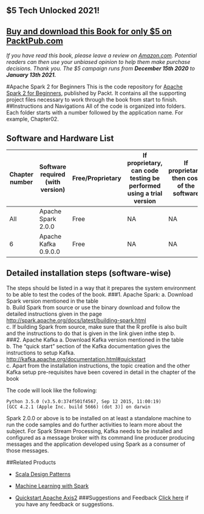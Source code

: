 ## $5 Tech Unlocked 2021!
[Buy and download this Book for only $5 on PacktPub.com](https://www.packtpub.com/product/apache-spark-2-for-beginners/9781785885006)
-----
*If you have read this book, please leave a review on [Amazon.com](https://www.amazon.com/gp/product/1785885006).     Potential readers can then use your unbiased opinion to help them make purchase decisions. Thank you. The $5 campaign         runs from __December 15th 2020__ to __January 13th 2021.__*

#Apache Spark 2 for Beginners
This is the code repository for [Apache Spark 2 for Beginners](https://www.packtpub.com/big-data-and-business-intelligence/apache-spark-2-beginners?utm_source=github&utm_medium=repository&utm_campaign=9781785885006), published by Packt. It contains all the supporting project files necessary to work through the book from start to finish.
##Instructions and Navigations
All of the code is organized into folders. Each folder starts with a number followed by the application name. For example, Chapter02.

## Software and Hardware List
| Chapter number | Software required (with version) | Free/Proprietary | If proprietary, can code testing be performed using a trial version | If proprietary, then cost of the software | Download links to the software | Hardware specifications | OS required |
| -------- | -------- | -------- | -------- | -------- | -------- | -------- | -------- |
| All | Apache Spark 2.0.0 | Free | NA | NA | http://spark.apache.org/downloads.html | X86 | UNIX or MacOSX |
| 6 | Apache Kafka 0.9.0.0 | Free | NA | NA | http://www.sublimetext.com/3 | X86 | UNIX or MacOSX |


## Detailed installation steps (software-wise)
The steps should be listed in a way that it prepares the system environment to be able to test the codes of the book.
###1. Apache Spark:
a. Download Spark version mentioned in the table<br>
b. Build Spark from source or use the binary download and follow the detailed instructions given in the page http://spark.apache.org/docs/latest/building-spark.html<br>
c. If building Spark from source, make sure that the R profile is also built and the instructions to do that is given in the link given inthe step b.<br>
###2. Apache Kafka
a. Download Kafka version mentioned in the table<br>
b. The “quick start” section of the Kafka documentation gives the instructions to setup Kafka.
http://kafka.apache.org/documentation.html#quickstart<br>
c. Apart from the installation instructions, the topic creation and the other Kafka setup pre-requisites have been covered in detail in the chapter of the book<br>


The code will look like the following:
```
Python 3.5.0 (v3.5.0:374f501f4567, Sep 12 2015, 11:00:19)
[GCC 4.2.1 (Apple Inc. build 5666) (dot 3)] on darwin
```

Spark 2.0.0 or above is to be installed on at least a standalone machine to run the code samples and do further activities to learn more about the subject. For Spark Stream Processing, Kafka needs to be installed and configured as a message broker with its command line producer producing messages and the application developed using Spark as a consumer of those messages.

##Related Products
* [Scala Design Patterns](https://www.packtpub.com/application-development/scala-design-patterns?utm_source=github&utm_medium=repository&utm_campaign=9781785882500)

* [Machine Learning with Spark](https://www.packtpub.com/big-data-and-business-intelligence/machine-learning-spark?utm_source=github&utm_medium=repository&utm_campaign=9781783288519)

* [Quickstart Apache Axis2](https://www.packtpub.com/web-development/quickstart-apache-axis2?utm_source=github&utm_medium=repository&utm_campaign=9781847192868)
###Suggestions and Feedback
[Click here](https://docs.google.com/forms/d/e/1FAIpQLSe5qwunkGf6PUvzPirPDtuy1Du5Rlzew23UBp2S-P3wB-GcwQ/viewform) if you have any feedback or suggestions.
